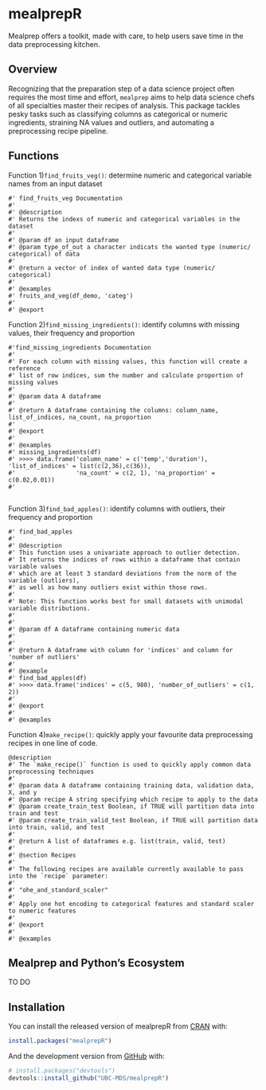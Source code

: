 
<!-- README.md is generated from README.Rmd. Please edit that file -->

# mealprepR

<!-- badges: start -->

<!-- badges: end -->

Mealprep offers a toolkit, made with care, to help users save time in
the data preprocessing kitchen.

## Overview

Recognizing that the preparation step of a data science project often
requires the most time and effort, `mealprep` aims to help data science
chefs of all specialties master their recipes of analysis. This package
tackles pesky tasks such as classifying columns as categorical or
numeric ingredients, straining NA values and outliers, and automating a
preprocessing recipe pipeline.

## Functions

Function 1)`find_fruits_veg()`: determine numeric and categorical
variable names from an input dataset

    #' find_fruits_veg Documentation
    #' 
    #' @description
    #' Returns the indexs of numeric and categorical variables in the dataset
    #'
    #' @param df an input dataframe
    #' @param type_of_out a character indicats the wanted type (numeric/ categorical) of data
    #'
    #' @return a vector of index of wanted data type (numeric/ categorical)
    #'
    #' @examples
    #' fruits_and_veg(df_demo, 'categ')
    #'
    #' @export

Function 2)`find_missing_ingredients()`: identify columns with missing
values, their frequency and proportion

``` 
#'find_missing_ingredients Documentation
#'
#' For each column with missing values, this function will create a reference 
#' list of row indices, sum the number and calculate proportion of missing values 
#'
#' @param data A dataframe
#'
#' @return A dataframe containing the columns: column_name, list_of_indices, na_count, na_proportion
#'
#' @export
#'
#' @examples
#' missing_ingredients(df)
#' >>>> data.frame('column_name' = c('temp','duration'), 'list_of_indices' = list(c(2,36),c(36)), 
#'                 'na_count' = c(2, 1), 'na_proportion' = c(0.02,0.01)) 
#'
    
```

Function 3)`find_bad_apples()`: identify columns with outliers, their
frequency and proportion

    #' find_bad_apples
    #'
    #' @description
    #' This function uses a univariate approach to outlier detection.
    #' It returns the indices of rows within a dataframe that contain variable values
    #' which are at least 3 standard deviations from the norm of the variable (outliers),
    #' as well as how many outliers exist within those rows.
    #'
    #' Note: This function works best for small datasets with unimodal variable distributions.
    #'
    #'
    #' @param df A dataframe containing numeric data
    #'
    #'
    #' @return A dataframe with column for 'indices' and column for 'number of outliers'
    #'
    #' @example
    #' find_bad_apples(df)
    #' >>>> data.frame('indices' = c(5, 980), 'number_of_outliers' = c(1, 2))
    #'
    #' @export
    #'
    #' @examples

Function 4)`make_recipe()`: quickly apply your favourite data
preprocessing recipes in one line of code.

    @description
    #' The `make_recipe()` function is used to quickly apply common data preprocessing techniques
    #'
    #' @param data A dataframe containing training data, validation data, X, and y
    #' @param recipe A string specifying which recipe to apply to the data
    #' @param create_train_test Boolean, if TRUE will partition data into train and test
    #' @param create_train_valid_test Boolean, if TRUE will partition data into train, valid, and test
    #'
    #' @return A list of dataframes e.g. list(train, valid, test)
    #'
    #' @section Recipes
    #'
    #' The following recipes are available currently available to pass into the `recipe` parameter:
    #'
    #' "ohe_and_standard_scaler"
    #'
    #' Apply one hot encoding to categorical features and standard scaler to numeric features
    #'
    #' @export
    #'
    #' @examples

## Mealprep and Python’s Ecosystem

TO DO

## Installation

You can install the released version of mealprepR from
[CRAN](https://CRAN.R-project.org) with:

``` r
install.packages("mealprepR")
```

And the development version from [GitHub](https://github.com/) with:

``` r
# install.packages("devtools")
devtools::install_github("UBC-MDS/mealprepR")
```
